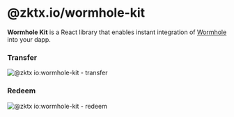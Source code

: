 # @zktx.io/wormhole-kit

**Wormhole Kit** is a React library that enables instant integration of [Wormhole](https://docs.wormhole.com/wormhole/reference/sdk-docs) into your dapp.

### Transfer
![@zktx io:wormhole-kit - transfer](https://github.com/zktx-io/wormhole-kit-monorepo/assets/57783762/f60fa88e-ded8-40d5-9174-f74d98be1ef2)

### Redeem
![@zktx io:wormhole-kit - redeem](https://github.com/zktx-io/wormhole-kit-monorepo/assets/57783762/e67fee28-72b6-48e0-b173-2a705ae266ab)
